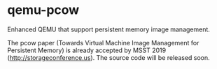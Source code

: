 # qemu-pcow


Enhanced QEMU that support persistent memory image management.

The pcow paper (Towards Virtual Machine Image Management for Persistent Memory) is already accepted by MSST 2019 (http://storageconference.us). The source code will be released soon.
